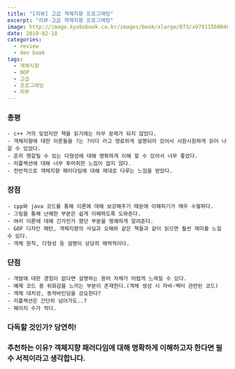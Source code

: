 ```yaml
---
title: "[리뷰] 고급 객체지향 프로그래밍"
excerpt: "리뷰-고급 객체지향 프로그래밍"
image: http://image.kyobobook.co.kr/images/book/xlarge/073/x9791156004073.jpg
date: 2019-02-18
categories:
  - review
  - dev book
tags:
  - 객체지향
  - OOP
  - 고급
  - 프로그래밍
  - 리뷰
---
```

### 총평
    - c++ 거의 잊었지만 책을 읽기에는 아무 문제가 되지 않았다.
    - 객체지향에 대한 이론들을 ?는 ?이다 라고 명료하게 설명되어 있어서 시원시원하게 읽어 나갈 수 있었다.
    - 흔히 헷갈릴 수 있는 다형성에 대해 명확하게 이해 할 수 있어서 너무 좋았다.
    - 리플렉션에 대해 너무 투머취한 느낌이 없지 않다.
    - 전반적으로 객체지향 패러다임에 대해 제대로 다루는 느낌을 받았다.


### 장점
    - cpp와 java 코드를 통해 이론에 대해 보강해주기 때문에 이해하기가 매우 수월하다.
    - 그림을 통해 난해한 부분은 쉽게 이해하도록 도와준다.
    - 여러 이론에 대해 긴가민가 했던 부분을 명쾌하게 알려준다.
    - GOF 디자인 패턴, 객체지향의 사실과 오해와 같은 책들과 같이 읽으면 훨씬 재미를 느낄 수 있다.
    - 객체 원칙, 다형성 등 설명이 상당히 매력적이다.


### 단점
    - 개발에 대한 경험이 없다면 설명하는 용어 자체가 어렵게 느껴질 수 있다.
    - 예제 코드 중 위화감을 느끼는 부분이 존재한다.(객체 생성 시 자바-벡터 관련된 코드)
    - 객체 대치성, 동적바인딩을 강요한다?
    - 리플렉션은 간단히 넘어가도..?
    - 페이지 수가 적다.


### 다독할 것인가? 당연히!

### 추천하는 이유? 객체지향 패러다임에 대해 명확하게 이해하고자 한다면 필수 서적이라고 생각합니다.
